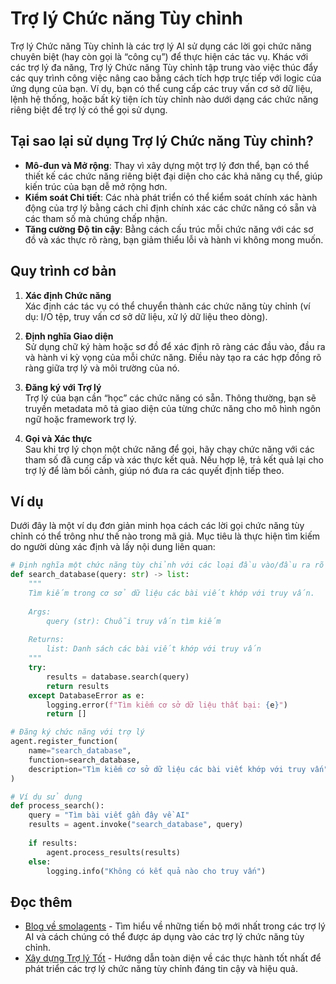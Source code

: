 # Trợ lý Chức năng Tùy chỉnh

Trợ lý Chức năng Tùy chỉnh là các trợ lý AI sử dụng các lời gọi chức năng chuyên biệt (hay còn gọi là “công cụ”) để thực hiện các tác vụ. Khác với các trợ lý đa năng, Trợ lý Chức năng Tùy chỉnh tập trung vào việc thúc đẩy các quy trình công việc nâng cao bằng cách tích hợp trực tiếp với logic của ứng dụng của bạn. Ví dụ, bạn có thể cung cấp các truy vấn cơ sở dữ liệu, lệnh hệ thống, hoặc bất kỳ tiện ích tùy chỉnh nào dưới dạng các chức năng riêng biệt để trợ lý có thể gọi sử dụng.

## Tại sao lại sử dụng Trợ lý Chức năng Tùy chỉnh?

- **Mô-đun và Mở rộng**: Thay vì xây dựng một trợ lý đơn thể, bạn có thể thiết kế các chức năng riêng biệt đại diện cho các khả năng cụ thể, giúp kiến trúc của bạn dễ mở rộng hơn.
- **Kiểm soát Chi tiết**: Các nhà phát triển có thể kiểm soát chính xác hành động của trợ lý bằng cách chỉ định chính xác các chức năng có sẵn và các tham số mà chúng chấp nhận.
- **Tăng cường Độ tin cậy**: Bằng cách cấu trúc mỗi chức năng với các sơ đồ và xác thực rõ ràng, bạn giảm thiểu lỗi và hành vi không mong muốn.

## Quy trình cơ bản

1. **Xác định Chức năng**  
   Xác định các tác vụ có thể chuyển thành các chức năng tùy chỉnh (ví dụ: I/O tệp, truy vấn cơ sở dữ liệu, xử lý dữ liệu theo dòng).

2. **Định nghĩa Giao diện**  
   Sử dụng chữ ký hàm hoặc sơ đồ để xác định rõ ràng các đầu vào, đầu ra và hành vi kỳ vọng của mỗi chức năng. Điều này tạo ra các hợp đồng rõ ràng giữa trợ lý và môi trường của nó.

3. **Đăng ký với Trợ lý**  
   Trợ lý của bạn cần “học” các chức năng có sẵn. Thông thường, bạn sẽ truyền metadata mô tả giao diện của từng chức năng cho mô hình ngôn ngữ hoặc framework trợ lý.

4. **Gọi và Xác thực**  
   Sau khi trợ lý chọn một chức năng để gọi, hãy chạy chức năng với các tham số đã cung cấp và xác thực kết quả. Nếu hợp lệ, trả kết quả lại cho trợ lý để làm bối cảnh, giúp nó đưa ra các quyết định tiếp theo.

## Ví dụ

Dưới đây là một ví dụ đơn giản minh họa cách các lời gọi chức năng tùy chỉnh có thể trông như thế nào trong mã giả. Mục tiêu là thực hiện tìm kiếm do người dùng xác định và lấy nội dung liên quan:

```python
# Định nghĩa một chức năng tùy chỉnh với các loại đầu vào/đầu ra rõ ràng
def search_database(query: str) -> list:
    """
    Tìm kiếm trong cơ sở dữ liệu các bài viết khớp với truy vấn.
    
    Args:
        query (str): Chuỗi truy vấn tìm kiếm
        
    Returns:
        list: Danh sách các bài viết khớp với truy vấn
    """
    try:
        results = database.search(query)
        return results
    except DatabaseError as e:
        logging.error(f"Tìm kiếm cơ sở dữ liệu thất bại: {e}")
        return []

# Đăng ký chức năng với trợ lý
agent.register_function(
    name="search_database",
    function=search_database,
    description="Tìm kiếm cơ sở dữ liệu các bài viết khớp với truy vấn"
)

# Ví dụ sử dụng
def process_search():
    query = "Tìm bài viết gần đây về AI"
    results = agent.invoke("search_database", query)
    
    if results:
        agent.process_results(results)
    else:
        logging.info("Không có kết quả nào cho truy vấn")
```

## Đọc thêm

- [Blog về smolagents](https://huggingface.co/blog/smolagents) - Tìm hiểu về những tiến bộ mới nhất trong các trợ lý AI và cách chúng có thể được áp dụng vào các trợ lý chức năng tùy chỉnh.
- [Xây dựng Trợ lý Tốt](https://huggingface.co/docs/smolagents/tutorials/building_good_agents) - Hướng dẫn toàn diện về các thực hành tốt nhất để phát triển các trợ lý chức năng tùy chỉnh đáng tin cậy và hiệu quả.
